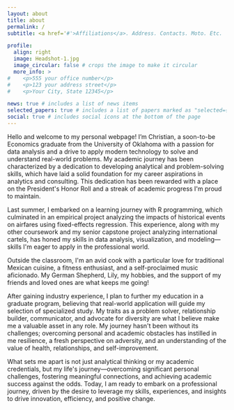 ```yaml
---
layout: about
title: about
permalink: /
subtitle: <a href='#'>Affiliations</a>. Address. Contacts. Moto. Etc.

profile:
  align: right
  image: Headshot-1.jpg
  image_circular: false # crops the image to make it circular
  more_info: >
#    <p>555 your office number</p>
#    <p>123 your address street</p>
#    <p>Your City, State 12345</p>

news: true # includes a list of news items
selected_papers: true # includes a list of papers marked as "selected={true}"
social: true # includes social icons at the bottom of the page
---
```


Hello and welcome to my personal webpage! I’m Christian, a soon-to-be Economics graduate from the University of Oklahoma with a passion for data analysis and a drive to apply modern technology to solve and understand real-world problems. My academic journey has been characterized by a dedication to developing analytical and problem-solving skills, which have laid a solid foundation for my career aspirations in analytics and consulting. This dedication has been rewarded with a place on the President's Honor Roll and a streak of academic progress I'm proud to maintain.

Last summer, I embarked on a learning journey with R programming, which culminated in an empirical project analyzing the impacts of historical events on airfares using fixed-effects regression. This experience, along with my other coursework and my senior capstone project analyzing international cartels, has honed my skills in data analysis, visualization, and modeling—skills I'm eager to apply in the professional world.

Outside the classroom, I'm an avid cook with a particular love for traditional Mexican cuisine, a fitness enthusiast, and a self-proclaimed music aficionado. My German Shepherd, Lily, my hobbies, and the support of my friends and loved ones are what keeps me going!

After gaining industry experience, I plan to further my education in a graduate program, believing that real-world application will guide my selection of specialized study. My traits as a problem solver, relationship builder, communicator, and advocate for diversity are what I believe make me a valuable asset in any role. My journey hasn't been without its challenges; overcoming personal and academic obstacles has instilled in me resilience, a fresh perspective on adversity, and an understanding of the value of health, relationships, and self-improvement.

What sets me apart is not just analytical thinking or my academic credentials, but my life's journey—overcoming significant personal challenges, fostering meaningful connections, and achieving academic success against the odds. Today, I am ready to embark on a professional journey, driven by the desire to leverage my skills, experiences, and insights to drive innovation, efficiency, and positive change.
